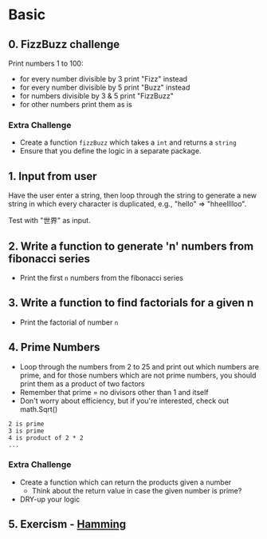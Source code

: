 # Basic

## 0. FizzBuzz challenge

Print numbers 1 to 100:

- for every number divisible by 3 print "Fizz" instead
- for every number divisible by 5 print "Buzz" instead
- for numbers divisible by 3 & 5 print "FizzBuzz"
- for other numbers print them as is

### Extra Challenge

- Create a function `fizzBuzz` which takes a `int` and returns a `string`
- Ensure that you define the logic in a separate package.

## 1. Input from user

Have the user enter a string, then loop through the string to generate a new string in which every character is duplicated, e.g., "hello" => "hheelllloo".

Test with "世界" as input.

## 2. Write a function to generate 'n' numbers from fibonacci series

- Print the first `n` numbers from the fibonacci series

## 3. Write a function to find factorials for a given n

- Print the factorial of number `n`

## 4. Prime Numbers

- Loop through the numbers from 2 to 25 and print out which numbers are prime, and for those numbers which are not prime numbers, you should print them as a product of two factors
- Remember that prime = no divisors other than 1 and itself
- Don't worry about efficiency, but if you're interested, check out math.Sqrt()

```
2 is prime
3 is prime
4 is product of 2 * 2
...
```

### Extra Challenge

- Create a function which can return the products given a number
  - Think about the return value in case the given number is prime?
- DRY-up your logic

## 5. Exercism - [Hamming](https://github.com/AgarwalConsulting/Go-Training/tree/master/exercises/exercism/hamming)
